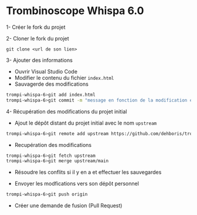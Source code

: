 # Trombinoscope Whispa 6.0

1- Créer le fork du projet

2- Cloner le fork du projet

`git clone <url de son lien>`

3- Ajouter des informations

- Ouvrir Visual Studio Code
- Modifier le contenu du fichier `index.html`
- Sauvagerde des modifications 

```bash
trompi-whispa-6>git add index.html
trompi-whispa-6>git commit -m "message en fonction de la modification effectuée"
```

4- Récupération des modifications du projet initial
- Ajout le dépôt distant du projet initial avec le nom `upstream`

```bash
trompi-whispa-6>git remote add upstream https://github.com/dehboris/trombi-whispa-6.git
```

- Recupération des modifications
```bash
trompi-whispa-6>git fetch upstream 
trompi-whispa-6>git merge upstream/main
```

- Résoudre les conflits si il y en a et effectuer les sauvegardes

- Envoyer les modfications vers son dépôt personnel

```bash
trompi-whispa-6>git push origin
```

- Créer une demande de fusion (Pull Request)

